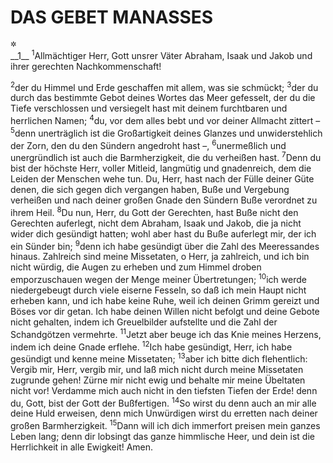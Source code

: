# DAS GEBET MANASSES

<p><sup title="Zusatz zu 2.Chr 33">&#x2732;</sup><br>
__1__
<sup>1</sup>Allmächtiger Herr, Gott unsrer Väter Abraham, Isaak und Jakob und ihrer gerechten Nachkommenschaft!</p>
<sup>2</sup>der du Himmel und Erde geschaffen mit allem, was sie schmückt;
<sup>3</sup>der du durch das bestimmte Gebot deines Wortes das Meer gefesselt, der du die Tiefe verschlossen und versiegelt hast mit deinem furchtbaren und herrlichen Namen;
<sup>4</sup>du, vor dem alles bebt und vor deiner Allmacht zittert –
<sup>5</sup>denn unerträglich ist die Großartigkeit deines Glanzes und unwiderstehlich der Zorn, den du den Sündern angedroht hast –,
<sup>6</sup>unermeßlich und unergründlich ist auch die Barmherzigkeit, die du verheißen hast.
<sup>7</sup>Denn du bist der höchste Herr, voller Mitleid, langmütig und gnadenreich, dem die Leiden der Menschen wehe tun. Du, Herr, hast nach der Fülle deiner Güte denen, die sich gegen dich vergangen haben, Buße und Vergebung verheißen und nach deiner großen Gnade den Sündern Buße verordnet zu ihrem Heil.
<sup>8</sup>Du nun, Herr, du Gott der Gerechten, hast Buße nicht den Gerechten auferlegt, nicht dem Abraham, Isaak und Jakob, die ja nicht wider dich gesündigt hatten; wohl aber hast du Buße auferlegt mir, der ich ein Sünder bin;
<sup>9</sup>denn ich habe gesündigt über die Zahl des Meeressandes hinaus. Zahlreich sind meine Missetaten, o Herr, ja zahlreich, und ich bin nicht würdig, die Augen zu erheben und zum Himmel droben emporzuschauen wegen der Menge meiner Übertretungen;
<sup>10</sup>ich werde niedergebeugt durch viele eiserne Fesseln, so daß ich mein Haupt nicht erheben kann, und ich habe keine Ruhe, weil ich deinen Grimm gereizt und Böses vor dir getan. Ich habe deinen Willen nicht befolgt und deine Gebote nicht gehalten, indem ich Greuelbilder aufstellte und die Zahl der Schandgötzen vermehrte.
<sup>11</sup>Jetzt aber beuge ich das Knie meines Herzens, indem ich deine Gnade erflehe.
<sup>12</sup>Ich habe gesündigt, Herr, ich habe gesündigt und kenne meine Missetaten;
<sup>13</sup>aber ich bitte dich flehentlich: Vergib mir, Herr, vergib mir, und laß mich nicht durch meine Missetaten zugrunde gehen! Zürne mir nicht ewig und behalte mir meine Übeltaten nicht vor! Verdamme mich auch nicht in den tiefsten Tiefen der Erde! denn du, Gott, bist der Gott der Bußfertigen.
<sup>14</sup>So wirst du denn auch an mir alle deine Huld erweisen, denn mich Unwürdigen wirst du erretten nach deiner großen Barmherzigkeit.
<sup>15</sup>Dann will ich dich immerfort preisen mein ganzes Leben lang; denn dir lobsingt das ganze himmlische Heer, und dein ist die Herrlichkeit in alle Ewigkeit! Amen.